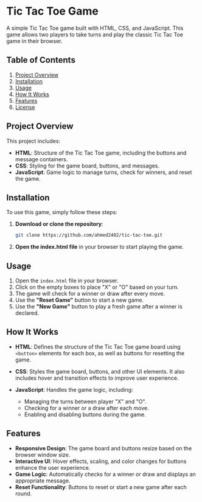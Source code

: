 
# Tic Tac Toe Game

   A simple Tic Tac Toe game built with HTML, CSS, and JavaScript. This game allows two players to take turns and play the classic Tic Tac Toe game in their browser.

   ## Table of Contents
   1. [Project Overview](#project-overview)
   2. [Installation](#installation)
   3. [Usage](#usage)
   4. [How It Works](#how-it-works)
   5. [Features](#features)
   6. [License](#license)

   ## Project Overview
   This project includes:
   - **HTML**: Structure of the Tic Tac Toe game, including the buttons and message containers.
   - **CSS**: Styling for the game board, buttons, and messages.
   - **JavaScript**: Game logic to manage turns, check for winners, and reset the game.

   ## Installation

   To use this game, simply follow these steps:

   1. **Download or clone the repository**:
      ```bash
      git clone https://github.com/ahmed2402/tic-tac-toe.git
      ```

   2. **Open the index.html file** in your browser to start playing the game.

   ## Usage

   1. Open the `index.html` file in your browser.
   2. Click on the empty boxes to place "X" or "O" based on your turn.
   3. The game will check for a winner or draw after every move.
   4. Use the **"Reset Game"** button to start a new game.
   5. Use the **"New Game"** button to play a fresh game after a winner is declared.

   ## How It Works

   - **HTML**: Defines the structure of the Tic Tac Toe game board using `<button>` elements for each box, as well as buttons for resetting the game.
   
   - **CSS**: Styles the game board, buttons, and other UI elements. It also includes hover and transition effects to improve user experience.
   
   - **JavaScript**: Handles the game logic, including:
     - Managing the turns between player "X" and "O".
     - Checking for a winner or a draw after each move.
     - Enabling and disabling buttons during the game.

   ## Features

   - **Responsive Design**: The game board and buttons resize based on the browser window size.
   - **Interactive UI**: Hover effects, scaling, and color changes for buttons enhance the user experience.
   - **Game Logic**: Automatically checks for a winner or draw and displays an appropriate message.
   - **Reset Functionality**: Buttons to reset or start a new game after each round.






